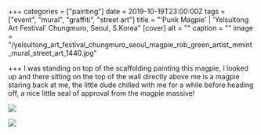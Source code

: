 +++
categories = ["painting"]
date = 2019-10-19T23:00:00Z
tags = ["event", "mural", "graffiti", "street art"]
title = "'Punk Magpie' | 'Yelsultong Art Festival' Chungmuro, Seoul, S.Korea"
[cover]
alt = ""
caption = ""
image = "/yelsultong_art_festival_chungmuro_seoul_magpie_rob_green_artist_mmint_mural_street_art_1440.jpg"

+++
I was standing on top of the scaffolding painting this magpie, I looked up and there sitting on the top of the wall directly above me is a magpie staring back at me, the little dude chilled with me for a while before heading off, a nice little seal of approval from the magpie massive!

![](/yelsultong_art_festival_chungmuro_seoul_magpie_rob_green_artist_mmint_mural_street_art_1660.jpg)

<a href="https://mmint.uk/yelsultong_art_festival_chungmuro_seoul_magpie_rob_green_artist_mmint_mural_street_art_video.mp4">
<img src="![](/yelsultong_video_screenshot_template-01.jpg)">
</a>